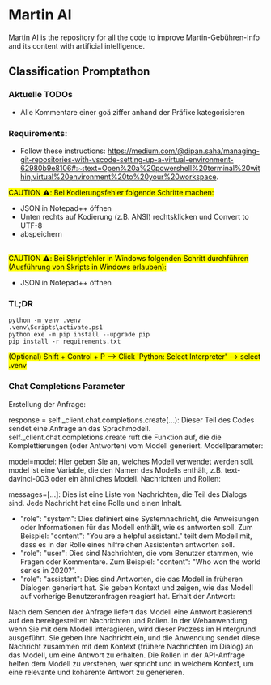 # Martin AI

Martin AI is the repository for all the code to improve Martin-Gebühren-Info and its content with artificial intelligence.

## Classification Promptathon

### Aktuelle TODOs
- Alle Kommentare einer goä ziffer anhand der Präfixe kategorisieren

### Requirements:
- Follow these instructions: https://medium.com/@dipan.saha/managing-git-repositories-with-vscode-setting-up-a-virtual-environment-62980b9e8106#:~:text=Open%20a%20powershell%20terminal%20within,virtual%20environment%20to%20your%20workspace.

<mark>CAUTION ⚠️: Bei Kodierungsfehler folgende Schritte machen:</mark>
- JSON in Notepad++ öffnen
- Unten rechts auf Kodierung (z.B. ANSI) rechtsklicken und Convert to UTF-8
- abspeichern
</br></br>

<mark>CAUTION ⚠️: Bei Skriptfehler in Windows folgenden Schritt durchführen (Ausführung von Skripts in Windows erlauben):</mark>
- JSON in Notepad++ öffnen

### TL;DR
```
python -m venv .venv
.venv\Scripts\activate.ps1
python.exe -m pip install --upgrade pip
pip install -r requirements.txt
```

<mark>(Optional) Shift + Control + P --> Click 'Python: Select Interpreter' --> select .venv</mark>


### Chat Completions Parameter
Erstellung der Anfrage:

response = self._client.chat.completions.create(...): Dieser Teil des Codes sendet eine Anfrage an das Sprachmodell. self._client.chat.completions.create ruft die Funktion auf, die die Komplettierungen (oder Antworten) vom Modell generiert.
Modellparameter:

model=model: Hier geben Sie an, welches Modell verwendet werden soll. model ist eine Variable, die den Namen des Modells enthält, z.B. text-davinci-003 oder ein ähnliches Modell.
Nachrichten und Rollen:

messages=[...]: Dies ist eine Liste von Nachrichten, die Teil des Dialogs sind. Jede Nachricht hat eine Rolle und einen Inhalt.
- "role": "system": Dies definiert eine Systemnachricht, die Anweisungen oder Informationen für das Modell enthält, wie es antworten soll. Zum Beispiel: "content": "You are a helpful assistant." teilt dem Modell mit, dass es in der Rolle eines hilfreichen Assistenten antworten soll.
- "role": "user": Dies sind Nachrichten, die vom Benutzer stammen, wie Fragen oder Kommentare. Zum Beispiel: "content": "Who won the world series in 2020?".
- "role": "assistant": Dies sind Antworten, die das Modell in früheren Dialogen generiert hat. Sie geben Kontext und zeigen, wie das Modell auf vorherige Benutzeranfragen reagiert hat.
Erhalt der Antwort:

Nach dem Senden der Anfrage liefert das Modell eine Antwort basierend auf den bereitgestellten Nachrichten und Rollen.
In der Webanwendung, wenn Sie mit dem Modell interagieren, wird dieser Prozess im Hintergrund ausgeführt. Sie geben Ihre Nachricht ein, und die Anwendung sendet diese Nachricht zusammen mit dem Kontext (frühere Nachrichten im Dialog) an das Modell, um eine Antwort zu erhalten. Die Rollen in der API-Anfrage helfen dem Modell zu verstehen, wer spricht und in welchem Kontext, um eine relevante und kohärente Antwort zu generieren.